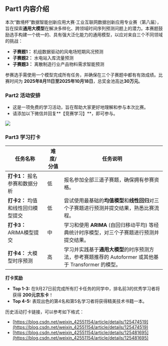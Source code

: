 <!-- Coggle 30 Days of ML（25年9月） -->
<!-- 30天入门数据竞赛 -->
<!-- 2025-09-18 -->
<!-- <a target="_blank" href="https://www.zhihu.com/people/ashui233/">阿水</a>, <a target="_blank" href="https://www.zhihu.com/people/wang-he-13-93">鱼遇雨欲语与余</a>-->
<!-- <a href="https://coggle.club/blog/30days-of-ml-202509">学习资料</a>##<a href="https://shimo.im/forms/PT3sEaQwqpJS59ra/fill">打卡链接</a>-->

## Part1 内容介绍

本次“数境杯”数据智能创新应用大赛·工业互联网数据创新应用专业赛（第八届），旨在探索**通用大模型**在解决多样化、跨领域时间序列预测问题上的潜力。本赛题鼓励选手构建一个统一的、具有强大泛化能力的通用模型，以应对来自三个不同领域的挑战：

- **子赛题1：** 机组数据驱动的风电场短期风况预测
- **子赛题2：** 水电站入库流量预测
- **子赛题3：** 离散制造行业产品物料需求智能预测

参赛选手需使用一个模型完成所有任务，并确保在三个子赛题中都有有效成绩。比赛时间为 **2025年8月11日至2025年10月18日**，总奖金池高达**30万元**。


### Part2 活动安排

- 这是一项免费的学习活动，旨在帮助大家更好地理解和参与本次比赛。
- 请添加以下微信并回复**【竞赛学习】**，即可参与。

![](https://cdn.coggle.club/coggle101_qrcode.jpeg)

### Part3 学习打卡

| 任务名称                           | 难度/分值 | 任务说明                                                     |
| ---------------------------------- | --------- | ------------------------------------------------------------ |
| **打卡1：** 报名参赛和数据分析             | 低        | 报名参加全部三道子赛题，确保拥有参赛资格。                   |
| **打卡2：** 均值和线性回归模型提交 | 低        | 尝试使用最基础的**均值模型**和**线性回归**对三个子赛题进行预测并提交结果，熟悉比赛流程。 |
| **打卡3：** ARIMA模型提交          | 中        | 学习和使用 **ARIMA** (自回归移动平均) 等经典统计时序模型，对三个子赛题进行预测并提交结果。 |
| **打卡4：** 大模型时序预测         | 高        | 学习并实践基于**通用大模型**的时序预测方法，参考赛题推荐的 Autoformer 或其他基于 Transformer 的模型。 |

**打卡奖励**
- **Top 1-3:** 在9月27日前完成所有打卡任务的同学中，排名前3的优秀学习者将获得 **200元京东卡**！
- **Top 4-5:** 表现出色的第4名和第5名学习者将获得精美技术书籍一本。

历史活动打卡链接，可以参考如下格式：
- [https://blog.csdn.net/weixin_42551154/article/details/125474519](https://blog.csdn.net/weixin_42551154/article/details/125474519)
- [https://blog.csdn.net/weixin_42551154/article/details/125481695](https://blog.csdn.net/weixin_42551154/article/details/125481695)
